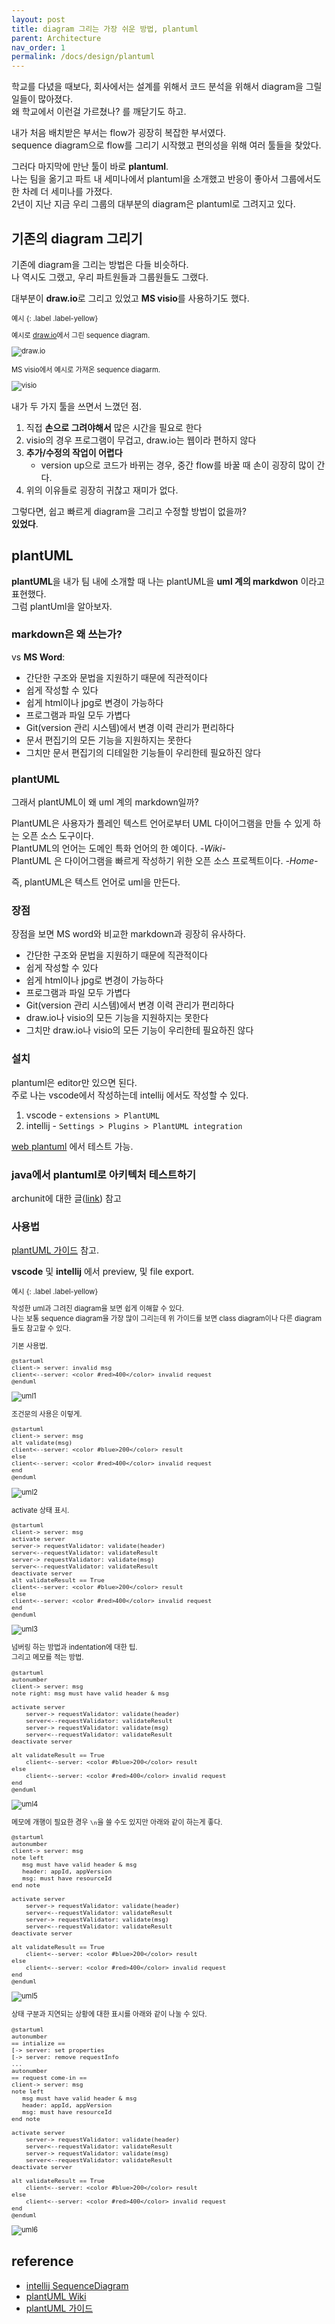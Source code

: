 ```yaml
---
layout: post
title: diagram 그리는 가장 쉬운 방법, plantuml
parent: Architecture
nav_order: 1
permalink: /docs/design/plantuml
---
```


학교를 다녔을 때보다, 회사에서는 설계를 위해서 코드 분석을 위해서 diagram을 그릴 일들이 많아졌다.  
왜 학교에서 이런걸 가르쳤나? 를 깨닫기도 하고.  

내가 처음 배치받은 부서는 flow가 굉장히 복잡한 부서였다.  
sequence diagram으로 flow를 그리기 시작했고 편의성을 위해 여러 툴들을 찾았다.  

그러다 마지막에 만난 툴이 바로 **plantuml**.  
나는 팀을 옮기고 파트 내 세미나에서 plantuml을 소개했고 반응이 좋아서 그룹에서도 한 차례 더 세미나를 가졌다.  
2년이 지난 지금 우리 그룹의 대부분의 diagram은 plantuml로 그려지고 있다.

 
## 기존의 diagram 그리기

기존에 diagram을 그리는 방법은 다들 비슷하다.  
나 역시도 그랬고, 우리 파트원들과 그룹원들도 그랬다.  

대부분이 **draw.io**로 그리고 있었고 **MS visio**를 사용하기도 했다.  

<div class="code-example" markdown="1" style="font-size: 0.8em">
예시
{: .label .label-yellow}  

예시로 [draw.io](https://draw.io)에서 그린 sequence diagram.   

![draw.io](/images/post/design/plantuml/draw.JPG)

MS visio에서 예시로 가져온 sequence diagarm.

![visio](/images/post/design/plantuml/visio.JPG)
</div>

내가 두 가지 툴을 쓰면서 느꼈던 점.  

1. 직접 **손으로 그려야해서** 많은 시간을 필요로 한다
2. visio의 경우 프로그램이 무겁고, draw.io는 웹이라 편하지 않다
3. **추가/수정의 작업이 어렵다**
   - version up으로 코드가 바뀌는 경우, 중간 flow를 바꿀 때 손이 굉장히 많이 간다.
4. 위의 이유들로 굉장히 귀찮고 재미가 없다.

그렇다면, 쉽고 빠르게 diagram을 그리고 수정할 방법이 없을까?  
**있었다**.

 
 ## plantUML

 **plantUML**을 내가 팀 내에 소개할 때 나는 plantUML을 **uml 계의 markdwon** 이라고 표현했다.  
 그럼 plantUml을 알아보자.
 
 ### markdown은 왜 쓰는가?
 
 vs **MS Word**:  
 - 간단한 구조와 문법을 지원하기 때문에 직관적이다
 - 쉽게 작성할 수 있다
 - 쉽게 html이나 jpg로 변경이 가능하다
 - 프로그램과 파일 모두 가볍다
 - Git(version 관리 시스템)에서 변경 이력 관리가 편리하다
 - 문서 편집기의 모든 기능을 지원하지는 못한다
 - 그치만 문서 편집기의 디테일한 기능들이 우리한테 필요하진 않다
 
### plantUML

그래서 plantUML이 왜 uml 계의 markdown일까?  

PlantUML은 사용자가 플레인 텍스트 언어로부터 UML 다이어그램을 만들 수 있게 하는 오픈 소스 도구이다.  
PlantUML의 언어는 도메인 특화 언어의 한 예이다.  *-Wiki-*  
PlantUML 은 다이어그램을 빠르게 작성하기 위한 오픈 소스 프로젝트이다.  *-Home-*

즉, plantUML은 텍스트 언어로 uml을 만든다.  
 
### 장점

장점을 보면 MS word와 비교한 markdown과 굉장히 유사하다.  
 - 간단한 구조와 문법을 지원하기 때문에 직관적이다
 - 쉽게 작성할 수 있다
 - 쉽게 html이나 jpg로 변경이 가능하다
 - 프로그램과 파일 모두 가볍다
 - Git(version 관리 시스템)에서 변경 이력 관리가 편리하다
 - draw.io나 visio의 모든 기능을 지원하지는 못한다
 - 그치만 draw.io나 visio의 모든 기능이 우리한테 필요하진 않다

### 설치

plantuml은 editor만 있으면 된다.  
주로 나는 vscode에서 작성하는데 intellij 에서도 작성할 수 있다.  

1. vscode - `extensions > PlantUML`  
2. intellij - `Settings > Plugins > PlantUML integration`  
 
[web plantuml](http://www.plantuml.com/plantuml/uml/SyfFKj2rKt3CoKnELR1Io4ZDoSa70000) 에서 테스트 가능.
 
### java에서 plantuml로 아키텍처 테스트하기

archunit에 대한 글([link](https://meansoup.github.io/docs/java/library/archunit)) 참고  

### 사용법
[plantUML 가이드](http://pdf.plantuml.net/PlantUML_Language_Reference_Guide_ko.pdf) 참고.  
 
**vscode** 및 **intellij** 에서 preview, 및 file export.  
 
<div class="code-example" markdown="1" style="font-size: 0.8em">
예시
{: .label .label-yellow}  

작성한 uml과 그려진 diagram을 보면 쉽게 이해할 수 있다.  
나는 보통 sequence diagram을 가장 많이 그리는데 위 가이드를 보면 class diagram이나 다른 diagram들도 참고할 수 있다. 

기본 사용법.

```
@startuml
client-> server: invalid msg
client<--server: <color #red>400</color> invalid request
@enduml
```

![uml1](/images/post/design/plantuml/uml1.JPG)

조건문의 사용은 이렇게.

```
@startuml
client-> server: msg
alt validate(msg)
client<--server: <color #blue>200</color> result
else
client<--server: <color #red>400</color> invalid request
end
@enduml
```

![uml2](/images/post/design/plantuml/uml2.JPG)

activate 상태 표시.

```
@startuml
client-> server: msg
activate server
server-> requestValidator: validate(header)
server<--requestValidator: validateResult
server-> requestValidator: validate(msg)
server<--requestValidator: validateResult
deactivate server
alt validateResult == True
client<--server: <color #blue>200</color> result
else
client<--server: <color #red>400</color> invalid request
end
@enduml
```

![uml3](/images/post/design/plantuml/uml3.JPG)

넘버링 하는 방법과 indentation에 대한 팁.  
그리고 메모를 적는 방법.

```
@startuml
autonumber
client-> server: msg
note right: msg must have valid header & msg

activate server
    server-> requestValidator: validate(header)
    server<--requestValidator: validateResult
    server-> requestValidator: validate(msg)
    server<--requestValidator: validateResult
deactivate server

alt validateResult == True
    client<--server: <color #blue>200</color> result
else
    client<--server: <color #red>400</color> invalid request
end
@enduml
```

![uml4](/images/post/design/plantuml/uml4.JPG)

메모에 개행이 필요한 경우 `\n`을 쓸 수도 있지만 아래와 같이 하는게 좋다.

```
@startuml
autonumber
client-> server: msg
note left
   msg must have valid header & msg
   header: appId, appVersion
   msg: must have resourceId
end note

activate server
    server-> requestValidator: validate(header)
    server<--requestValidator: validateResult
    server-> requestValidator: validate(msg)
    server<--requestValidator: validateResult
deactivate server

alt validateResult == True
    client<--server: <color #blue>200</color> result
else
    client<--server: <color #red>400</color> invalid request
end
@enduml
```

![uml5](/images/post/design/plantuml/uml5.JPG)

상태 구분과 지연되는 상황에 대한 표시를 아래와 같이 나눌 수 있다.

```
@startuml
autonumber
== intialize ==
[-> server: set properties
[-> server: remove requestInfo
...
autonumber
== request come-in ==
client-> server: msg
note left
   msg must have valid header & msg
   header: appId, appVersion
   msg: must have resourceId
end note

activate server
    server-> requestValidator: validate(header)
    server<--requestValidator: validateResult
    server-> requestValidator: validate(msg)
    server<--requestValidator: validateResult
deactivate server

alt validateResult == True
    client<--server: <color #blue>200</color> result
else
    client<--server: <color #red>400</color> invalid request
end
@enduml
```

![uml6](/images/post/design/plantuml/uml6.JPG)

</div>

 
 ## reference
 - [intellij SequenceDiagram](http://vanco.github.io/SequencePlugin/)
 - [plantUML Wiki](https://ko.wikipedia.org/wiki/PlantUML)
 - [plantUML 가이드](http://pdf.plantuml.net/PlantUML_Language_Reference_Guide_ko.pdf)